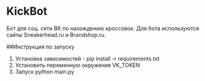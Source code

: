 # KickBot
Бот для соц. сети ВК по нахождению кроссовок.
Для бота используются сайты Sneakerhead.ru и Brandshop.ru.

##Инструкция по запуску
1. Установка зависимостей - pip install -r requirements.txt
2. Установить переменную окружения VK_TOKEN
3. Запуск python main.py